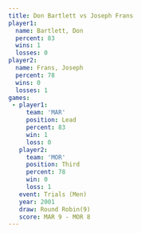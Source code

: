 ```yaml
---
title: Don Bartlett vs Joseph Frans
player1:             
  name: Bartlett, Don
  percent: 83        
  wins: 1            
  losses: 0          
player2:             
  name: Frans, Joseph
  percent: 78        
  wins: 0            
  losses: 1          
games:
 - player1:        
     team: 'MAR'   
     position: Lead
     percent: 83   
     win: 1        
     loss: 0       
   player2:         
     team: 'MOR'    
     position: Third
     percent: 78    
     win: 0         
     loss: 1        
   event: Trials (Men) 
   year: 2001          
   draw: Round Robin(9)
   score: MAR 9 - MOR 8
---
```

